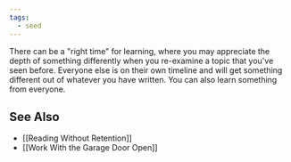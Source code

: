 ```yaml
---
tags:
  - seed
---
```

There can be a "right time" for learning, where you may appreciate the depth of something differently when you re-examine a topic that you've seen before. Everyone else is on their own timeline and will get something different out of whatever you have written. You can also learn something from everyone.

## See Also

- [[Reading Without Retention]]
- [[Work With the Garage Door Open]]